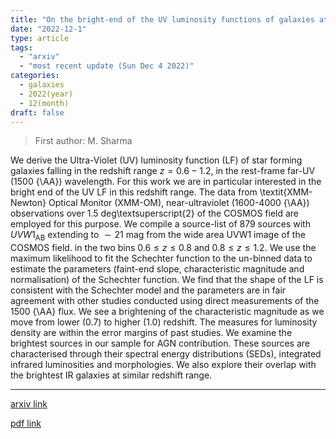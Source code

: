 ```yaml
---
title: "On the bright-end of the UV luminosity functions of galaxies at $z \\sim 0.6-1.2$"
date: "2022-12-1"
type: article
tags:
  - "arxiv"
  - "most recent update (Sun Dec 4 2022)"
categories:
  - galaxies
  - 2022(year)
  - 12(month)
draft: false
---
```


> First author: M. Sharma

 We derive the Ultra-Violet (UV) luminosity function (LF) of star forming
galaxies falling in the redshift range $z = 0.6 - 1.2$, in the rest-frame
far-UV (1500 {\AA}) wavelength. For this work we are in particular interested
in the bright end of the UV LF in this redshift range. The data from
\textit{XMM-Newton} Optical Monitor (XMM-OM), near-ultraviolet (1600-4000
{\AA}) observations over 1.5 deg\textsuperscript{2} of the COSMOS field are
employed for this purpose. We compile a source-list of 879 sources with
$UVW1_\mathrm{AB}$ extending to $\sim 21$ mag from the wide area UVW1 image of
the COSMOS field. in the two bins $0.6 \leq z \leq 0.8$ and $0.8 \leq z \leq
1.2$. We use the maximum likelihood to fit the Schechter function to the
un-binned data to estimate the parameters (faint-end slope, characteristic
magnitude and normalisation) of the Schechter function. We find that the shape
of the LF is consistent with the Schechter model and the parameters are in fair
agreement with other studies conducted using direct measurements of the 1500
{\AA} flux. We see a brightening of the characteristic magnitude as we move
from lower (0.7) to higher (1.0) redshift. The measures for luminosity density
are within the error margins of past studies. We examine the brightest sources
in our sample for AGN contribution. These sources are characterised through
their spectral energy distributions (SEDs), integrated infrared luminosities
and morphologies. We also explore their overlap with the brightest IR galaxies
at similar redshift range.

---
[arxiv link](http://arxiv.org/abs/2212.00215v1)

[pdf link](http://arxiv.org/pdf/2212.00215v1)
